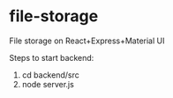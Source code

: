 # file-storage
File storage on React+Express+Material UI

Steps to start backend:
1) cd backend/src
2) node server.js
